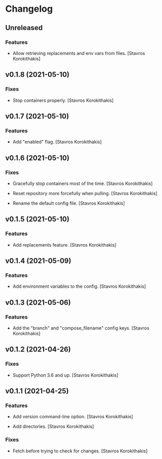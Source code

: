 # Changelog


## Unreleased

### Features

* Allow retrieving replacements and env vars from files. [Stavros Korokithakis]


## v0.1.8 (2021-05-10)

### Fixes

* Stop containers properly. [Stavros Korokithakis]


## v0.1.7 (2021-05-10)

### Features

* Add "enabled" flag. [Stavros Korokithakis]


## v0.1.6 (2021-05-10)

### Fixes

* Gracefully stop containers most of the time. [Stavros Korokithakis]

* Reset repository more forcefully when pulling. [Stavros Korokithakis]

* Rename the default config file. [Stavros Korokithakis]


## v0.1.5 (2021-05-10)

### Features

* Add replacements feature. [Stavros Korokithakis]


## v0.1.4 (2021-05-09)

### Features

* Add environment variables to the config. [Stavros Korokithakis]


## v0.1.3 (2021-05-06)

### Features

* Add the "branch" and "compose_filename" config keys. [Stavros Korokithakis]


## v0.1.2 (2021-04-26)

### Fixes

* Support Python 3.6 and up. [Stavros Korokithakis]


## v0.1.1 (2021-04-25)

### Features

* Add version command-line option. [Stavros Korokithakis]

* Add directories. [Stavros Korokithakis]

### Fixes

* Fetch before trying to check for changes. [Stavros Korokithakis]


